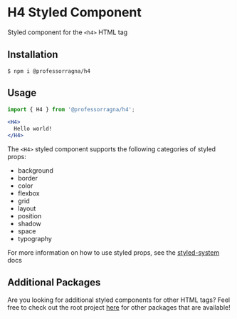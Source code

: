 # H4 Styled Component

Styled component for the `<h4>` HTML tag

## Installation

```
$ npm i @professorragna/h4
```

## Usage

```jsx
import { H4 } from '@professorragna/h4';

<H4>
  Hello world!
</H4>
```

The `<H4>` styled component supports the following categories of styled props:

- background
- border
- color
- flexbox
- grid
- layout
- position
- shadow
- space
- typography

For more information on how to use styled props, see the [styled-system](https://styled-system.com/api/) docs

## Additional Packages

Are you looking for additional styled components for other HTML tags? Feel free to check out the root project [here](https://github.com/jpbullalayao/ragna-lerna) for other packages that are available!
